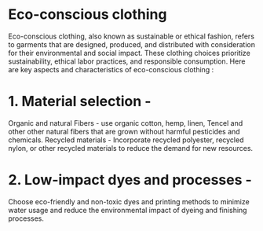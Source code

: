 # Eco-conscious clothing 
Eco-conscious clothing, also known as sustainable or ethical fashion, refers to garments that are designed, produced, and distributed with consideration for their environmental and social impact. These clothing choices prioritize sustainability, 
ethical labor practices, and responsible consumption. Here are key aspects and characteristics of eco-conscious clothing : 

# 1. Material selection -
Organic and natural Fibers - use organic cotton, hemp, linen, Tencel and other other natural fibers that are grown without harmful pesticides and chemicals.
Recycled materials - Incorporate recycled polyester, recycled nylon, or other recycled materials to reduce the demand for new resources. 

# 2. Low-impact dyes and processes -
Choose eco-friendly and non-toxic dyes and printing methods to minimize water usage and reduce the environmental impact of dyeing and finishing processes. 
